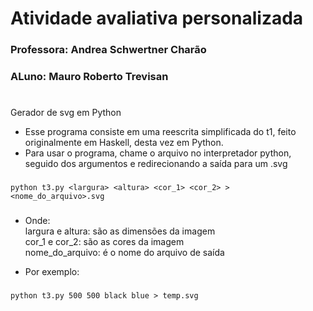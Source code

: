 # Atividade avaliativa personalizada
### Professora: Andrea Schwertner Charão
### ALuno: Mauro Roberto Trevisan
#
Gerador de svg em Python
* Esse programa consiste em uma reescrita simplificada do t1, feito originalmente em Haskell, desta vez em Python.
* Para usar o programa, chame o arquivo no interpretador python, seguido dos argumentos e redirecionando a saída para um .svg

###
    python t3.py <largura> <altura> <cor_1> <cor_2> > <nome_do_arquivo>.svg
###

* Onde:  
largura e altura: são as dimensões da imagem  
cor_1 e cor_2: são as cores da imagem  
nome_do_arquivo: é o nome do arquivo de saída  

* Por exemplo:
###
    python t3.py 500 500 black blue > temp.svg 
###